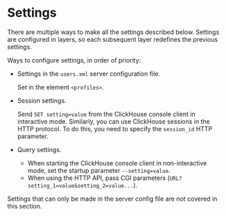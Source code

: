<a name="settings"></a>

# Settings

There are multiple ways to make all the settings described below. Settings are configured in layers, so each subsequent layer redefines the previous settings.

Ways to configure settings, in order of priority:

- Settings in the `users.xml` server configuration file.
    
    Set in the element `<profiles>`.

- Session settings.
    
    Send `SET setting=value` from the ClickHouse console client in interactive mode. Similarly, you can use ClickHouse sessions in the HTTP protocol. To do this, you need to specify the `session_id` HTTP parameter.

- Query settings.
    
    - When starting the ClickHouse console client in non-interactive mode, set the startup parameter `--setting=value`.
    - When using the HTTP API, pass CGI parameters (`URL?setting_1=value&setting_2=value...`).

Settings that can only be made in the server config file are not covered in this section.